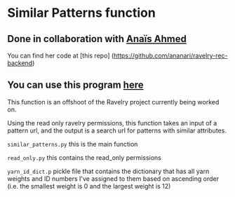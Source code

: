 # Similar Patterns function 
## Done in collaboration with [Anaïs Ahmed](https://github.com/ananari)
You can find her code at [this repo] (https://github.com/ananari/ravelry-rec-backend)

## You can use this program [here](https://pure-peak-95236.herokuapp.com/)

This function is an offshoot of the Ravelry project currently being worked on.

Using the read only ravelry permissions, this function takes an input of a pattern url, and the output is a search url for patterns with similar attributes. 

`similar_patterns.py` this is the main function

`read_only.py` this contains the read_only permissions

`yarn_id_dict.p` pickle file that contains the dictionary that has all yarn weights and ID numbers I've assigned to them based on ascending order (i.e. the smallest weight is 0 and the largest weight is 12)
